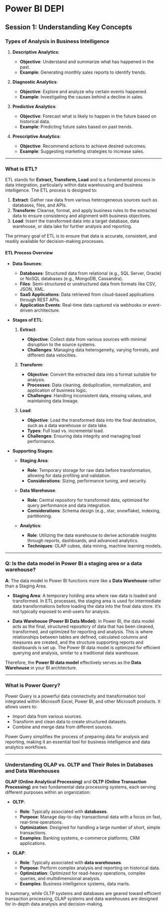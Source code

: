 # Power BI DEPI

## Session 1: Understanding Key Concepts

### Types of Analysis in Business Intelligence

1. **Descriptive Analytics**:
   - **Objective**: Understand and summarize what has happened in the past.
   - **Example**: Generating monthly sales reports to identify trends.

2. **Diagnostic Analytics**:
   - **Objective**: Explore and analyze why certain events happened.
   - **Example**: Investigating the causes behind a decline in sales.

3. **Predictive Analytics**:
   - **Objective**: Forecast what is likely to happen in the future based on historical data.
   - **Example**: Predicting future sales based on past trends.

4. **Prescriptive Analytics**:
   - **Objective**: Recommend actions to achieve desired outcomes.
   - **Example**: Suggesting marketing strategies to increase sales.

---

### What is ETL?

ETL stands for **Extract, Transform, Load** and is a fundamental process in data integration, particularly within data warehousing and business intelligence. The ETL process is designed to:

1. **Extract**: Gather raw data from various heterogeneous sources such as databases, files, and APIs.
2. **Transform**: Cleanse, format, and apply business rules to the extracted data to ensure consistency and alignment with business objectives.
3. **Load**: Insert the transformed data into a target database, data warehouse, or data lake for further analysis and reporting.

The primary goal of ETL is to ensure that data is accurate, consistent, and readily available for decision-making processes.

#### ETL Process Overview

- **Data Sources**:
  - **Databases**: Structured data from relational (e.g., SQL Server, Oracle) or NoSQL databases (e.g., MongoDB, Cassandra).
  - **Files**: Semi-structured or unstructured data from formats like CSV, JSON, XML.
  - **SaaS Applications**: Data retrieved from cloud-based applications through REST APIs.
  - **Application Events**: Real-time data captured via webhooks or event-driven architecture.

- **Stages of ETL**:
  1. **Extract**:
     - **Objective**: Collect data from various sources with minimal disruption to the source systems.
     - **Challenges**: Managing data heterogeneity, varying formats, and different data velocities.

  2. **Transform**:
     - **Objective**: Convert the extracted data into a format suitable for analysis.
     - **Processes**: Data cleaning, deduplication, normalization, and application of business logic.
     - **Challenges**: Handling inconsistent data, missing values, and maintaining data lineage.

  3. **Load**:
     - **Objective**: Load the transformed data into the final destination, such as a data warehouse or data lake.
     - **Types**: Full load vs. incremental load.
     - **Challenges**: Ensuring data integrity and managing load performance.

- **Supporting Stages**:
  - **Staging Area**:
    - **Role**: Temporary storage for raw data before transformation, allowing for data profiling and validation.
    - **Considerations**: Sizing, performance tuning, and security.

  - **Data Warehouse**:
    - **Role**: Central repository for transformed data, optimized for query performance and data integration.
    - **Considerations**: Schema design (e.g., star, snowflake), indexing, partitioning.

  - **Analytics**:
    - **Role**: Utilizing the data warehouse to derive actionable insights through reports, dashboards, and advanced analytics.
    - **Techniques**: OLAP cubes, data mining, machine learning models.

---

### Q: Is the data model in Power BI a staging area or a data warehouse?

**A**: The data model in Power BI functions more like a **Data Warehouse** rather than a Staging Area.

- **Staging Area**: A temporary holding area where raw data is loaded and transformed. In ETL processes, the staging area is used for intermediate data transformations before loading the data into the final data store. It’s not typically exposed to end-users for analysis.

- **Data Warehouse (Power BI Data Model)**: In Power BI, the data model acts as the final, structured repository of data that has been cleaned, transformed, and optimized for reporting and analysis. This is where relationships between tables are defined, calculated columns and measures are created, and the structure supporting reports and dashboards is set up. The Power BI data model is optimized for efficient querying and analysis, similar to a traditional data warehouse.

Therefore, the **Power BI data model** effectively serves as the **Data Warehouse** in your BI architecture.

---

### What is Power Query?

Power Query is a powerful data connectivity and transformation tool integrated within Microsoft Excel, Power BI, and other Microsoft products. It allows users to:

- Import data from various sources.
- Transform and clean data to create structured datasets.
- Combine and merge data from different sources.

Power Query simplifies the process of preparing data for analysis and reporting, making it an essential tool for business intelligence and data analytics workflows.

---

### Understanding OLAP vs. OLTP and Their Roles in Databases and Data Warehouses

**OLAP (Online Analytical Processing)** and **OLTP (Online Transaction Processing)** are two fundamental data processing systems, each serving different purposes within an organization:

- **OLTP**:
  - **Role**: Typically associated with **databases**.
  - **Purpose**: Manage day-to-day transactional data with a focus on fast, real-time operations.
  - **Optimization**: Designed for handling a large number of short, simple transactions.
  - **Examples**: Banking systems, e-commerce platforms, CRM applications.

- **OLAP**:
  - **Role**: Typically associated with **data warehouses**.
  - **Purpose**: Perform complex analysis and reporting on historical data.
  - **Optimization**: Optimized for read-heavy operations, complex queries, and multidimensional analysis.
  - **Examples**: Business intelligence systems, data marts.

In summary, while OLTP systems and databases are geared toward efficient transaction processing, OLAP systems and data warehouses are designed for in-depth data analysis and decision-making.
